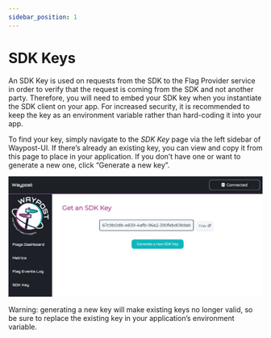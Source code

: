 ```yaml
---
sidebar_position: 1
---
```

# SDK Keys

An SDK Key is used on requests from the SDK to the Flag Provider service in order to verify that the request is coming from the SDK and not another party. Therefore, you will need to embed your SDK key when you instantiate the SDK client on your app. For increased security, it is recommended to keep the key as an environment variable rather than hard-coding it into your app.

To find your key, simply navigate to the *SDK Key* page via the left sidebar of Waypost-UI. If there’s already an existing key, you can view and copy it from this page to place in your application. If you don’t have one or want to generate a new one, click “Generate a new key”.

![SDK Key](../../static/img/ui/sdk_key.jpg)

Warning: generating a new key will make existing keys no longer valid, so be sure to replace the existing key in your application’s environment variable.